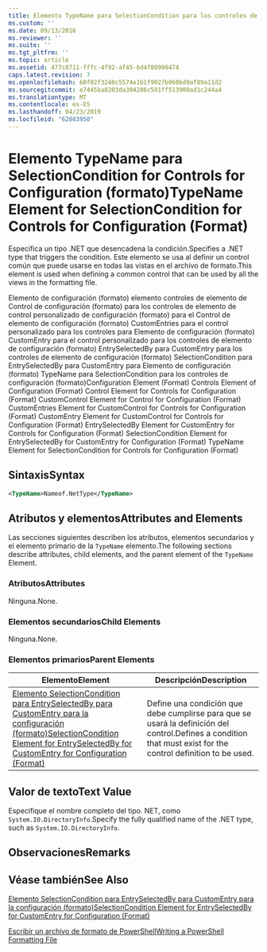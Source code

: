 ```yaml
---
title: Elemento TypeName para SelectionCondition para los controles de configuración (formato) | Microsoft Docs
ms.custom: ''
ms.date: 09/13/2016
ms.reviewer: ''
ms.suite: ''
ms.tgt_pltfrm: ''
ms.topic: article
ms.assetid: 477c8711-fffc-4f92-af45-6d4f80990474
caps.latest.revision: 7
ms.openlocfilehash: 60f02f3240c5574e1b1f9027b060bd9af89a11d2
ms.sourcegitcommit: e7445ba8203da304286c591ff513900ad1c244a4
ms.translationtype: MT
ms.contentlocale: es-ES
ms.lasthandoff: 04/23/2019
ms.locfileid: "62083950"
---
```

# <a name="typename-element-for-selectioncondition-for-controls-for-configuration-format"></a><span data-ttu-id="6be2d-102">Elemento TypeName para SelectionCondition for Controls for Configuration (formato)</span><span class="sxs-lookup"><span data-stu-id="6be2d-102">TypeName Element for SelectionCondition for Controls for Configuration (Format)</span></span>

<span data-ttu-id="6be2d-103">Especifica un tipo .NET que desencadena la condición.</span><span class="sxs-lookup"><span data-stu-id="6be2d-103">Specifies a .NET type that triggers the condition.</span></span> <span data-ttu-id="6be2d-104">Este elemento se usa al definir un control común que puede usarse en todas las vistas en el archivo de formato.</span><span class="sxs-lookup"><span data-stu-id="6be2d-104">This element is used when defining a common control that can be used by all the views in the formatting file.</span></span>

<span data-ttu-id="6be2d-105">Elemento de configuración (formato) elemento controles de elemento de Control de configuración (formato) para los controles de elemento de control personalizado de configuración (formato) para el Control de elemento de configuración (formato) CustomEntries para el control personalizado para los controles para Elemento de configuración (formato) CustomEntry para el control personalizado para los controles de elemento de configuración (formato) EntrySelectedBy para CustomEntry para los controles de elemento de configuración (formato) SelectionCondition para EntrySelectedBy para CustomEntry para Elemento de configuración (formato) TypeName para SelectionCondition para los controles de configuración (formato)</span><span class="sxs-lookup"><span data-stu-id="6be2d-105">Configuration Element (Format) Controls Element of Configuration (Format) Control Element for Controls for Configuration (Format) CustomControl Element for Control for Configuration (Format) CustomEntries Element for CustomControl for Controls for Configuration (Format) CustomEntry Element for CustomControl for Controls for Configuration (Format) EntrySelectedBy Element for CustomEntry for Controls for Configuration (Format) SelectionCondition Element for EntrySelectedBy for CustomEntry for Configuration (Format) TypeName Element for SelectionCondition for Controls for Configuration (Format)</span></span>

## <a name="syntax"></a><span data-ttu-id="6be2d-106">Sintaxis</span><span class="sxs-lookup"><span data-stu-id="6be2d-106">Syntax</span></span>

```xml
<TypeName>Nameof.NetType</TypeName>

```

## <a name="attributes-and-elements"></a><span data-ttu-id="6be2d-107">Atributos y elementos</span><span class="sxs-lookup"><span data-stu-id="6be2d-107">Attributes and Elements</span></span>

<span data-ttu-id="6be2d-108">Las secciones siguientes describen los atributos, elementos secundarios y el elemento primario de la `TypeName` elemento.</span><span class="sxs-lookup"><span data-stu-id="6be2d-108">The following sections describe attributes, child elements, and the parent element of the `TypeName` Element.</span></span>

### <a name="attributes"></a><span data-ttu-id="6be2d-109">Atributos</span><span class="sxs-lookup"><span data-stu-id="6be2d-109">Attributes</span></span>

<span data-ttu-id="6be2d-110">Ninguna.</span><span class="sxs-lookup"><span data-stu-id="6be2d-110">None.</span></span>

### <a name="child-elements"></a><span data-ttu-id="6be2d-111">Elementos secundarios</span><span class="sxs-lookup"><span data-stu-id="6be2d-111">Child Elements</span></span>

<span data-ttu-id="6be2d-112">Ninguna.</span><span class="sxs-lookup"><span data-stu-id="6be2d-112">None.</span></span>

### <a name="parent-elements"></a><span data-ttu-id="6be2d-113">Elementos primarios</span><span class="sxs-lookup"><span data-stu-id="6be2d-113">Parent Elements</span></span>

|<span data-ttu-id="6be2d-114">Elemento</span><span class="sxs-lookup"><span data-stu-id="6be2d-114">Element</span></span>|<span data-ttu-id="6be2d-115">Descripción</span><span class="sxs-lookup"><span data-stu-id="6be2d-115">Description</span></span>|
|-------------|-----------------|
|[<span data-ttu-id="6be2d-116">Elemento SelectionCondition para EntrySelectedBy para CustomEntry para la configuración (formato)</span><span class="sxs-lookup"><span data-stu-id="6be2d-116">SelectionCondition Element for EntrySelectedBy for CustomEntry for Configuration (Format)</span></span>](./selectioncondition-element-for-entryselectedby-for-controls-for-configuration-format.md)|<span data-ttu-id="6be2d-117">Define una condición que debe cumplirse para que se usará la definición del control.</span><span class="sxs-lookup"><span data-stu-id="6be2d-117">Defines a condition that must exist for the control definition to be used.</span></span>|

## <a name="text-value"></a><span data-ttu-id="6be2d-118">Valor de texto</span><span class="sxs-lookup"><span data-stu-id="6be2d-118">Text Value</span></span>

<span data-ttu-id="6be2d-119">Especifique el nombre completo del tipo. NET, como `System.IO.DirectoryInfo`.</span><span class="sxs-lookup"><span data-stu-id="6be2d-119">Specify the fully qualified name of the .NET type, such as `System.IO.DirectoryInfo`.</span></span>

## <a name="remarks"></a><span data-ttu-id="6be2d-120">Observaciones</span><span class="sxs-lookup"><span data-stu-id="6be2d-120">Remarks</span></span>

## <a name="see-also"></a><span data-ttu-id="6be2d-121">Véase también</span><span class="sxs-lookup"><span data-stu-id="6be2d-121">See Also</span></span>

[<span data-ttu-id="6be2d-122">Elemento SelectionCondition para EntrySelectedBy para CustomEntry para la configuración (formato)</span><span class="sxs-lookup"><span data-stu-id="6be2d-122">SelectionCondition Element for EntrySelectedBy for CustomEntry for Configuration (Format)</span></span>](./selectioncondition-element-for-entryselectedby-for-controls-for-configuration-format.md)

[<span data-ttu-id="6be2d-123">Escribir un archivo de formato de PowerShell</span><span class="sxs-lookup"><span data-stu-id="6be2d-123">Writing a PowerShell Formatting File</span></span>](./writing-a-powershell-formatting-file.md)
